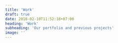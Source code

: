 ```yaml
---
title: 'Work'
draft: true
date: 2018-02-10T11:52:18+07:00
heading: 'Work'
subheading: 'Our portfolio and previous projects'
image: ''
---
```

